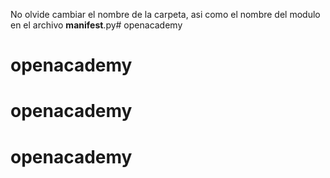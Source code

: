 No olvide cambiar el nombre de la carpeta, asi como el nombre del modulo en el archivo __manifest__.py# openacademy
# openacademy
# openacademy
# openacademy
